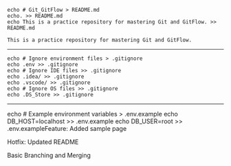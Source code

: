     echo # Git_GitFlow > README.md
    echo. >> README.md
    echo This is a practice repository for mastering Git and GitFlow. >> README.md

    This is a practice repository for mastering Git and GitFlow.

***********************************************

    echo # Ignore environment files > .gitignore
    echo .env >> .gitignore
    echo # Ignore IDE files >> .gitignore
    echo .idea/ >> .gitignore
    echo .vscode/ >> .gitignore
    echo # Ignore OS files >> .gitignore
    echo .DS_Store >> .gitignore

***********************************************

echo # Example environment variables > .env.example
echo DB_HOST=localhost >> .env.example
echo DB_USER=root >> .env.exampleFeature: Added sample page

Hotfix: Updated README

Basic Branching and Merging
